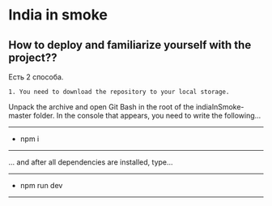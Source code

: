 # India in smoke

## How to deploy and familiarize yourself with the project??

Есть 2 способа.

    1. You need to download the repository to your local storage.
Unpack the archive and open Git Bash in the root of the indiaInSmoke-master folder. In the console that appears, you need to write the following...
***
- npm i
***
... and after all dependencies are installed, type...

***
- npm run dev
***